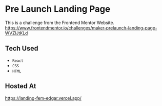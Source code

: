 # Pre Launch Landing Page #

This is a challenge from the Frontend Mentor Website. 
<https://www.frontendmentor.io/challenges/maker-prelaunch-landing-page-WVZIJtKLd>

## Tech Used ##
* `React`
* `CSS`
* `HTML`


## Hosted At ##
<https://landing-fem-edgar.vercel.app/>
